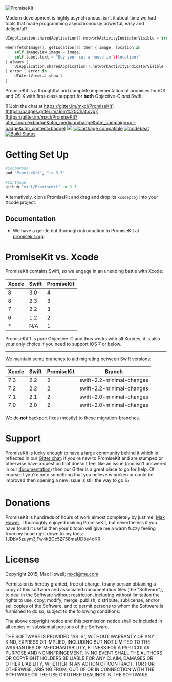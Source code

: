 ![PromiseKit](http://methylblue.com/junk/PMKBanner.png)

Modern development is highly asynchronous: isn’t it about time we had tools that made programming asynchronously powerful, easy and delightful?

```swift
UIApplication.sharedApplication().networkActivityIndicatorVisible = true

when(fetchImage(), getLocation()).then { image, location in
    self.imageView.image = image;
    self.label.text = "Buy your cat a house in \(location)"
}.always {
    UIApplication.sharedApplication().networkActivityIndicatorVisible = false
}.error { error in
    UIAlertView(…).show()
}
```

PromiseKit is a thoughtful and complete implementation of promises for iOS and OS X with first-class support for **both** Objective-C *and* Swift.

[![Join the chat at https://gitter.im/mxcl/PromiseKit](https://badges.gitter.im/Join%20Chat.svg)](https://gitter.im/mxcl/PromiseKit?utm_source=badge&utm_medium=badge&utm_campaign=pr-badge&utm_content=badge) ![](https://img.shields.io/cocoapods/v/PromiseKit.svg?label=Current%20Release)  [![Carthage compatible](https://img.shields.io/badge/Carthage-compatible-4BC51D.svg)](https://github.com/Carthage/Carthage)
[![codebeat](https://codebeat.co/badges/6a2fc7b4-cc8f-4865-a81d-644edd38c662)](https://codebeat.co/projects/github-com-mxcl-promisekit)
[![Build Status](https://travis-ci.org/mxcl/PromiseKit.svg?branch=master)](https://travis-ci.org/mxcl/PromiseKit)

# Getting Set Up

```ruby
#CocoaPods
pod "PromiseKit", "~> 3.3"

#Carthage
github "mxcl/PromiseKit" ~> 3.3
```

Alternatively, clone PromiseKit and drag and drop its `xcodeproj` into your Xcode project.

## Documentation

* We have a gentle but thorough introduction to PromiseKit at [promisekit.org](http://promisekit.org/introduction/).

# PromiseKit vs. Xcode

PromiseKit contains Swift, so we engage in an unending battle with Xcode:

| Xcode | Swift | PromiseKit |
| ----- | ----- | ---------- |
|   8   |  3.0  |      4     |
|   8   |  2.3  |      3     |
|   7   |  2.2  |      3     |
|   6   |  1.2  |      2     |
|   *   |  N/A  |      1     |

PromiseKit 1 is pure Objective-C and thus works with all Xcodes, it is also your only choice if you need to support iOS 7 or below.

---

We maintain some branches to aid migrating between Swift versions:

| Xcode | Swift | PromiseKit | Branch |
| ----- | ----- | -----------| ---------------- |
|  7.3  |  2.2  | 2 | swift-2.2-minimal-changes |
|  7.2  |  2.2  | 2 | swift-2.2-minimal-changes |
|  7.1  |  2.1  | 2 | swift-2.0-minimal-changes |
|  7.0  |  2.0  | 2 | swift-2.0-minimal-changes |

We do **not** backport fixes (mostly) to these migration-branches.


# Support

PromiseKit is lucky enough to have a large community behind it which is reflected in our [Gitter chat](https://gitter.im/mxcl/PromiseKit). If you're new to PromiseKit and are stumped or otherwise have a question that doesn't feel like an issue (and isn't answered in our [documentation](http://promisekit.org/introduction)) then our Gitter is a great place to go for help. Of course if you're onto something that you believe is broken or could be improved then opening a new issue is still the way to go 👍.


# Donations

PromiseKit is hundreds of hours of work almost completely by just me: [Max Howell](https://twitter.com/mxcl). I thoroughly enjoyed making PromiseKit, but nevertheless if you have found it useful then your bitcoin will give me a warm fuzzy feeling from my head right down to my toes: 1JDbV5zuym3jFw4kBCc5Z758maUD8e4dKR.


# License

Copyright 2015, Max Howell; <mxcl@me.com>

Permission is hereby granted, free of charge, to any person obtaining a copy
of this software and associated documentation files (the "Software"), to deal
in the Software without restriction, including without limitation the rights
to use, copy, modify, merge, publish, distribute, sublicense, and/or sell
copies of the Software, and to permit persons to whom the Software is
furnished to do so, subject to the following conditions:

The above copyright notice and this permission notice shall be included in
all copies or substantial portions of the Software.

THE SOFTWARE IS PROVIDED "AS IS", WITHOUT WARRANTY OF ANY KIND, EXPRESS OR
IMPLIED, INCLUDING BUT NOT LIMITED TO THE WARRANTIES OF MERCHANTABILITY,
FITNESS FOR A PARTICULAR PURPOSE AND NONINFRINGEMENT. IN NO EVENT SHALL THE
AUTHORS OR COPYRIGHT HOLDERS BE LIABLE FOR ANY CLAIM, DAMAGES OR OTHER
LIABILITY, WHETHER IN AN ACTION OF CONTRACT, TORT OR OTHERWISE, ARISING FROM,
OUT OF OR IN CONNECTION WITH THE SOFTWARE OR THE USE OR OTHER DEALINGS IN
THE SOFTWARE.
